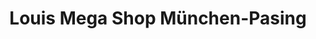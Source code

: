 ---
title: "Louis Mega Shop München-Pasing"
url: /muenchen/louis-mega-shop-muenchen-pasing/
shop: Motorrad
---
